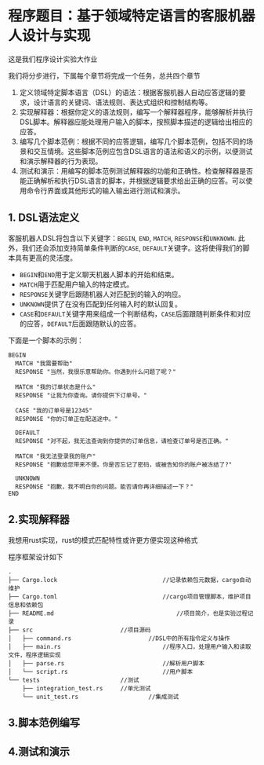# 程序题目：基于领域特定语言的客服机器人设计与实现

这是我们程序设计实验大作业

我们将分步进行，下属每个章节将完成一个任务，总共四个章节

1. 定义领域特定脚本语言（DSL）的语法：根据客服机器人自动应答逻辑的要求，设计语言的关键词、语法规则、表达式组织和控制结构等。
2. 实现解释器：根据你定义的语法规则，编写一个解释器程序，能够解析并执行DSL脚本。解释器应能处理用户输入的脚本，按照脚本描述的逻辑给出相应的应答。
3. 编写几个脚本范例：根据不同的应答逻辑，编写几个脚本范例，包括不同的场景和交互情境。这些脚本范例应包含DSL语言的语法和语义的示例，以便测试和演示解释器的行为表现。
4. 测试和演示：用编写的脚本范例测试解释器的功能和正确性。检查解释器是否能正确解析和执行DSL语言的脚本，并根据逻辑要求给出正确的应答。可以使用命令行界面或其他形式的输入输出进行测试和演示。

## 1. DSL语法定义

客服机器人DSL将包含以下关键字：`BEGIN`, `END`, `MATCH`, `RESPONSE`和`UNKNOWN`. 此外，我们还会添加支持简单条件判断的`CASE`, `DEFAULT`关键字。这将使得我们的脚本具有更高的灵活度。

- `BEGIN`和`END`用于定义聊天机器人脚本的开始和结束。
- `MATCH`用于匹配用户输入的特定模式。
- `RESPONSE`关键字后跟随机器人对匹配到的输入的响应。
- `UNKNOWN`提供了在没有匹配到任何输入时的默认回复。
- `CASE`和`DEFAULT`关键字用来组成一个判断结构，`CASE`后面跟随判断条件和对应的应答，`DEFAULT`后面跟随默认的应答。

下面是一个脚本的示例：

```
BEGIN
  MATCH "我需要帮助"
  RESPONSE "当然，我很乐意帮助你。你遇到什么问题了呢？"

  MATCH "我的订单状态是什么"
  RESPONSE "让我为你查询。请你提供下订单号。"

  CASE "我的订单号是12345"
  RESPONSE "你的订单正在配送途中。"

  DEFAULT
  RESPONSE "对不起，我无法查询到你提供的订单信息，请检查订单号是否正确。"

  MATCH "我无法登录我的账户"
  RESPONSE "抱歉给您带来不便。你是否忘记了密码，或被告知你的账户被冻结了?"

  UNKNOWN
  RESPONSE "抱歉，我不明白你的问题。能否请你再详细描述一下？"
END
```

## 2.实现解释器

我想用rust实现，rust的模式匹配特性或许更方便实现这种格式

程序框架设计如下

````
.
├── Cargo.lock 								//记录依赖包元数据，cargo自动维护
├── Cargo.toml								//cargo项目管理脚本，维护项目信息和依赖包
├── README.md									//项目简介，也是实验过程记录
├── src							//项目源码
│   ├── command.rs						//DSL中的所有指令定义与操作
│   ├── main.rs								//程序入口，处理用户输入和读取文件，程序逻辑实现
│   ├── parse.rs							//解析用户脚本
│   └── script.rs							//用户脚本
└── tests						//测试
    ├── integration_test.rs		//单元测试
    └── unit_test.rs					//集成测试
````



## 3.脚本范例编写

## 4.测试和演示



